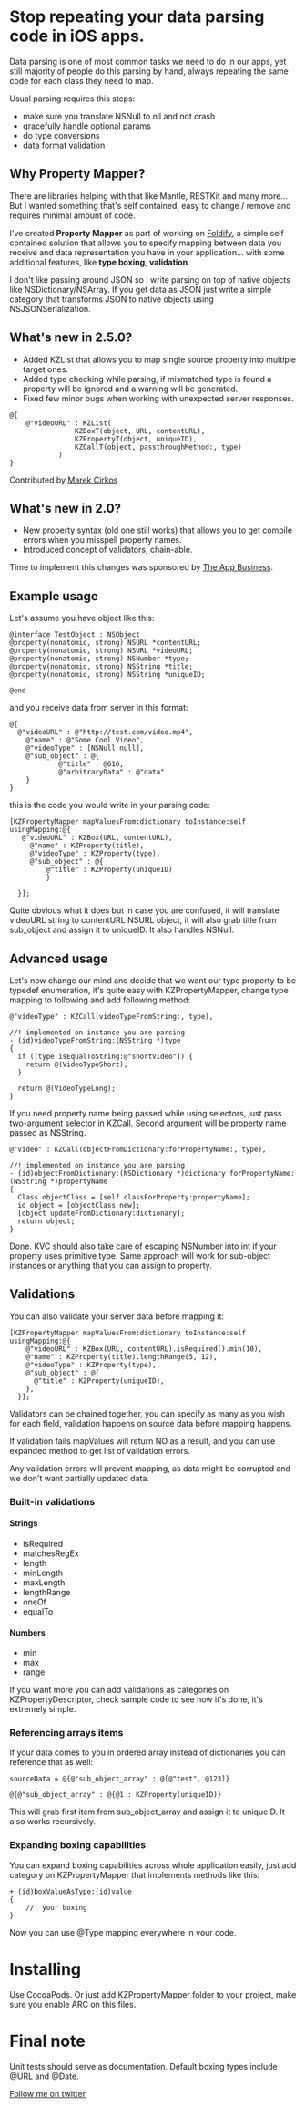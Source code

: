 # Stop repeating  your data parsing code in iOS apps. 
Data parsing is one of most common tasks we need to do in our apps, yet still majority of people do this parsing by hand, always repeating the same code for each class they need to map.

Usual parsing requires this steps:
* make sure you translate NSNull to nil and not crash
* gracefully handle optional params
* do type conversions
* data format validation

## Why Property Mapper?
There are libraries helping with that like Mantle, RESTKit and many more… But I wanted something that's self contained, easy to change / remove and requires minimal amount of code.

I've created **Property Mapper** as part of working on [Foldify][2], a simple self contained solution that allows you to specify mapping between data you receive and data representation you have in your application... with some additional features, like **type boxing**, **validation**.

I don't like passing around JSON so I write parsing on top of native objects like NSDictionary/NSArray. 
If you get data as JSON just write a simple category that transforms JSON to native objects using NSJSONSerialization.


## What's new in 2.5.0?

* Added KZList that allows you to map single source property into multiple target ones.
* Added type checking while parsing, if mismatched type is found a property will be ignored and a warning will be generated.  
* Fixed few minor bugs when working with unexpected server responses.

````objc
@{
  	@"videoURL" : KZList(
				KZBoxT(object, URL, contentURL),
				KZPropertyT(object, uniqueID),
				KZCallT(object, passthroughMethod:, type)
			)
}
````

Contributed by [Marek Cirkos][3]

## What's new in 2.0?
* New property syntax (old one still works) that allows you to get  compile errors when you misspell property names.
* Introduced concept of validators, chain-able.

Time to implement this changes was sponsored by [The App Business][1].

## Example usage
Let's assume you have object like this:
````objc
@interface TestObject : NSObject
@property(nonatomic, strong) NSURL *contentURL;
@property(nonatomic, strong) NSURL *videoURL;
@property(nonatomic, strong) NSNumber *type;
@property(nonatomic, strong) NSString *title;
@property(nonatomic, strong) NSString *uniqueID;

@end
````

and you receive data from server in this format:
````objc
@{
  @"videoURL" : @"http://test.com/video.mp4", 
	@"name" : @"Some Cool Video", 
	@"videoType" : [NSNull null], 
	@"sub_object" : @{
			@"title" : @616,
			@"arbitraryData" : @"data"
	}
}
````
this is the code you would write in your parsing code:
````objc
[KZPropertyMapper mapValuesFrom:dictionary toInstance:self usingMapping:@{
   @"videoURL" : KZBox(URL, contentURL),
     @"name" : KZProperty(title),
     @"videoType" : KZProperty(type),
     @"sub_object" : @{
         @"title" : KZProperty(uniqueID)
         }
    
  }];
````
Quite obvious what it does but in case you are confused, it will translate videoURL string to contentURL NSURL object, it will also grab title from sub_object and assign it to uniqueID. It also handles NSNull.

## Advanced usage
Let's now change our mind and decide that we want our type property to be typedef enumeration, it's quite easy with KZPropertyMapper, change type mapping to following and add following method:
````objc
@"videoType" : KZCall(videoTypeFromString:, type),

//! implemented on instance you are parsing
- (id)videoTypeFromString:(NSString *)type
{
  if ([type isEqualToString:@"shortVideo"]) {
    return @(VideoTypeShort);
  }

  return @(VideoTypeLong);
}
````

If you need property name being passed while using selectors, just pass two-argument selector in KZCall. Second argument will be property name passed as NSString. 
````objc
@"video" : KZCall(objectFromDictionary:forPropertyName:, type),

//! implemented on instance you are parsing
- (id)objectFromDictionary:(NSDictionary *)dictionary forPropertyName:(NSString *)propertyName
{
  Class objectClass = [self classForProperty:propertyName];
  id object = [objectClass new];
  [object updateFromDictionary:dictionary];
  return object;
}
````

 
Done. KVC should also take care of escaping NSNumber into int if your property uses primitive type. Same approach will work for sub-object instances or anything that you can assign to property.

## Validations
You can also validate your server data before mapping it:
````objc
[KZPropertyMapper mapValuesFrom:dictionary toInstance:self usingMapping:@{
    @"videoURL" : KZBox(URL, contentURL).isRequired().min(10),
    @"name" : KZProperty(title).lengthRange(5, 12),
    @"videoType" : KZProperty(type),
    @"sub_object" : @{
      @"title" : KZProperty(uniqueID),
    },
  }];
````
Validators can be chained together, you can specify as many as you wish for each field, validation happens on source data before mapping happens.

If validation fails mapValues will return NO as a result, and you can use expanded method to get list of validation errors.

Any validation errors will prevent mapping, as data might be corrupted and we don't want partially updated data.

### Built-in validations
#### Strings
* isRequired
* matchesRegEx
* length
* minLength
* maxLength
* lengthRange
* oneOf
* equalTo

#### Numbers
* min
* max
* range

If you want more you can add validations as categories on KZPropertyDescriptor, check sample code to see how it's done, it's extremely simple.

### Referencing arrays items
If your data comes to you in ordered array instead of dictionaries you can reference that as well:
````objc
sourceData = @{@"sub_object_array" : @[@"test", @123]}

@{@"sub_object_array" : @{@1 : KZProperty(uniqueID)}

```` 
This will grab first item from sub_object_array and assign it to uniqueID. It also works recursively.


### Expanding boxing capabilities
You can expand boxing capabilities across whole application easily, just add category on KZPropertyMapper that implements methods like this:
````objc
+ (id)boxValueAsType:(id)value
{
	//! your boxing
}
````
Now you can use @Type mapping everywhere in your code.

# Installing
Use CocoaPods.
Or just add KZPropertyMapper folder to your project, make sure you enable ARC on this files.

# Final note
Unit tests should serve as documentation. Default boxing types include @URL and @Date. 

[Follow me on twitter][7]

 [1]: http://theappbusiness.com
 [2]: http://foldifyapp.com
 [3]: https://github.com/marekcirkos
 [7]: http://twitter.com/merowing_
